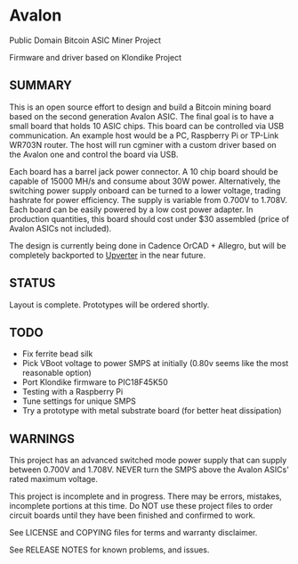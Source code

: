 Avalon
========

Public Domain Bitcoin ASIC Miner Project

Firmware and driver based on Klondike Project
  
## SUMMARY

  This is an open source effort to design and build a Bitcoin mining board based on the second generation Avalon ASIC. The final goal is to have a small board that holds 10 ASIC chips. This board can be controlled via USB communication. An example host would be a PC, Raspberry Pi or TP-Link WR703N router. The host will run cgminer with a custom driver based on the Avalon one and control the board via USB.
    
  
  Each board has a barrel jack power connector. A 10 chip board should be capable of 15000 MH/s and consume about 30W power. Alternatively, the switching power supply onboard can be turned to a lower voltage, trading hashrate for power efficiency. The supply is variable from 0.700V to 1.708V. Each board can be easily powered by a low cost power adapter. In production quantities, this board should cost under $30 assembled (price of Avalon ASICs not included).
  
  The design is currently being done in Cadence OrCAD + Allegro, but will be completely backported to [Upverter](https://upverter.com/GeorgeHahn/0bb015271a32ca8e/Avalon/) in the near future.
  
## STATUS

  Layout is complete. Prototypes will be ordered shortly.
  
## TODO

 - Fix ferrite bead silk
 - Pick VBoot voltage to power SMPS at initially (0.80v seems like the most reasonable option)
 - Port Klondike firmware to PIC18F45K50
 - Testing with a Raspberry Pi
 - Tune settings for unique SMPS
 - Try a prototype with metal substrate board (for better heat dissipation)
  
## WARNINGS

  This project has an advanced switched mode power supply that can supply between 0.700V and 1.708V. NEVER turn the SMPS above the Avalon ASICs' rated maximum voltage.

  This project is incomplete and in progress. There may be errors, mistakes, incomplete portions at this time. Do NOT use these project files to order circuit boards until they have been finished and confirmed to work.
  
  See LICENSE and COPYING files for terms and warranty disclaimer.
  
  See RELEASE NOTES for known problems, and issues.
